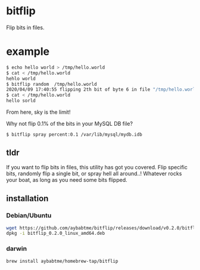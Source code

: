 # bitflip

Flip bits in files.


# example

```bash
$ echo hello world > /tmp/hello.world
$ cat < /tmp/hello.world
hehlo world
$ bitflip random  /tmp/hello.world
2020/04/09 17:40:55 flipping 2th bit of byte 6 in file "/tmp/hello.world"
$ cat < /tmp/hello.world
hello sorld
```

From here, sky is the limit!

Why not flip 0.1% of the bits in your MySQL DB file?
```
$ bitflip spray percent:0.1 /var/lib/mysql/mydb.idb
```


## tldr

If you want to flip bits in files, this utility has got you covered. Flip specific bits, randomly flip a single bit, or spray hell all around..! Whatever rocks your boat, as long as you need some bits flipped.

## installation

### Debian/Ubuntu

```bash
wget https://github.com/aybabtme/bitflip/releases/download/v0.2.0/bitflip_0.2.0_linux_amd64.deb
dpkg -i bitflip_0.2.0_linux_amd64.deb
```

### darwin

```bash
brew install aybabtme/homebrew-tap/bitflip
```